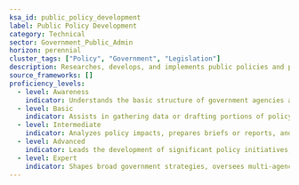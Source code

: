 ```yaml
---
ksa_id: public_policy_development  
label: Public Policy Development  
category: Technical  
sector: Government_Public_Admin  
horizon: perennial  
cluster_tags: ["Policy", "Government", "Legislation"]  
description: Researches, develops, and implements public policies and programs, coordinating with stakeholders and complying with governmental regulations to address community needs.  
source_frameworks: []  
proficiency_levels:  
  - level: Awareness  
    indicator: Understands the basic structure of government agencies and the fundamental steps in the policy-making process.  
  - level: Basic  
    indicator: Assists in gathering data or drafting portions of policy documents under supervision.  
  - level: Intermediate  
    indicator: Analyzes policy impacts, prepares briefs or reports, and coordinates stakeholder feedback for policy proposals.  
  - level: Advanced  
    indicator: Leads the development of significant policy initiatives, navigating regulatory approvals and managing public communications.  
  - level: Expert  
    indicator: Shapes broad government strategies, oversees multi-agency programs, and mentors policymakers in legislative and regulatory processes.  
---  
```

